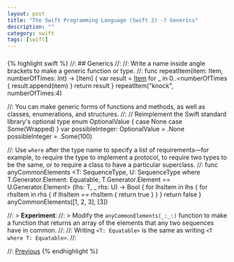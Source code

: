 ```yaml
---
layout: post
title: "The Swift Programming Language (Swift 2) -7 Generics"
description: ""
category: swift
tags: [swift]
---
```


###

{% highlight swift %}
//: ## Generics
//:
//: Write a name inside angle brackets to make a generic function or type.
//:
func repeatItem<Item>(item: Item, numberOfTimes: Int) -> [Item] {
    var result = [Item]()
    for _ in 0..<numberOfTimes {
         result.append(item)
    }
    return result
}
repeatItem("knock", numberOfTimes:4)

//: You can make generic forms of functions and methods, as well as classes, enumerations, and structures.
//:
// Reimplement the Swift standard library's optional type
enum OptionalValue<Wrapped> {
    case None
    case Some(Wrapped)
}
var possibleInteger: OptionalValue<Int> = .None
possibleInteger = .Some(100)

//: Use `where` after the type name to specify a list of requirements—for example, to require the type to implement a protocol, to require two types to be the same, or to require a class to have a particular superclass.
//:
func anyCommonElements <T: SequenceType, U: SequenceType where T.Generator.Element: Equatable, T.Generator.Element == U.Generator.Element> (lhs: T, _ rhs: U) -> Bool {
    for lhsItem in lhs {
        for rhsItem in rhs {
            if lhsItem == rhsItem {
                return true
            }
        }
    }
   return false
}
anyCommonElements([1, 2, 3], [3])

//: > **Experiment**:
//: > Modify the `anyCommonElements(_:_:)` function to make a function that returns an array of the elements that any two sequences have in common.
//:
//: Writing `<T: Equatable>` is the same as writing `<T where T: Equatable>`.
//:


//: [Previous](@previous)
{% endhighlight %}
